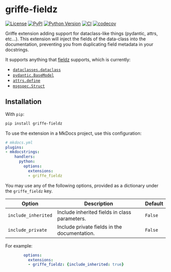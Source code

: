 # griffe-fieldz

[![License](https://img.shields.io/pypi/l/griffe-fieldz.svg?color=green)](https://github.com/pyapp-kit/griffe-fieldz/raw/main/LICENSE)
[![PyPI](https://img.shields.io/pypi/v/griffe-fieldz.svg?color=green)](https://pypi.org/project/griffe-fieldz)
[![Python Version](https://img.shields.io/pypi/pyversions/griffe-fieldz.svg?color=green)](https://python.org)
[![CI](https://github.com/pyapp-kit/griffe-fieldz/actions/workflows/ci.yml/badge.svg)](https://github.com/pyapp-kit/griffe-fieldz/actions/workflows/ci.yml)
[![codecov](https://codecov.io/gh/pyapp-kit/griffe-fieldz/branch/main/graph/badge.svg)](https://codecov.io/gh/pyapp-kit/griffe-fieldz)

Griffe extension adding support for dataclass-like things (pydantic, attrs,
etc...). This extension will inject the fields of the data-class into the
documentation, preventing you from duplicating field metadata in your
docstrings.

It supports anything that [fieldz](https://github.com/pyapp-kit/fieldz)
supports, which is currently:

- [`dataclasses.dataclass`](https://docs.python.org/3/library/dataclasses.html#dataclasses.dataclass)
- [`pydantic.BaseModel`](https://docs.pydantic.dev/latest/)
- [`attrs.define`](https://www.attrs.org/en/stable/overview.html)
- [`msgspec.Struct`](https://jcristharif.com/msgspec/)

## Installation

With `pip`:

```bash
pip install griffe-fieldz
```

To use the extension in a MkDocs project, use this configuration:

```yaml
# mkdocs.yml
plugins:
- mkdocstrings:
    handlers:
      python:
        options:
          extensions:
          - griffe_fieldz
```

You may use any of the following options, provided as a dictionary under the
`griffe_fieldz` key.

| Option              | Description                                      | Default |
|---------------------|--------------------------------------------------|---------|
| `include_inherited` | Include inherited fields in class parameters.    | `False` |
| `include_private`   | Include private fields in the documentation.     | `False` |

For example:

```yml
        options:
          extensions:
          - griffe_fieldz: {include_inherited: true}
```
